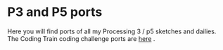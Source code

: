 # **P3 and P5 ports**

Here you will find ports of all my Processing 3 / p5 sketches and dailies. The Coding Train coding challenge ports are [here](../codingtrain.challenges) . 
